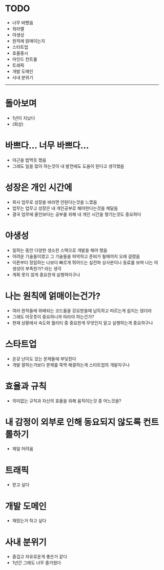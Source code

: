 # TODO

- 너무 바빴음
- 워라밸
- 야생성
- 원칙에 얽매이는지
- 스타트업
- 효율중시
- 마인드 컨트롤
- 트래픽 
- 개발 도메인
- 사내 분위기

---

# 돌아보며

- 1년이 지났다
- (회상)

# 바쁘다... 너무 바쁘다...

- 야근을 밥먹듯 했음
- 그래도 일을 많이 하는것이 내 발전에도 도움이 된다고 생각했음

# 성장은 개인 시간에

- 회사 업무로 성장을 바라면 안된다는것을 느꼈음
- 업무는 업무고 성장은 내 개인공부로 해야한다는것을 깨달음
- 결국 업무에 올인보다는 공부를 위해 내 개인 시간을 챙기는것도 중요하다

# 야생성

- 일하는 동안 다양한 생소한 스택으로 개발을 해야 했음
- 어려운 기술들이였고 그 기술들을 파악하고 준비가 될때까지 오래 걸렸음
- 이론부터 정립하는 나보다 빠르게 뛰어드는 실전파 상사분이나 동료를 보며 나는 야생성이 부족한가? 라는 생각
- 계획 못지 않게 중요한게 실행력이구나

# 나는 원칙에 얽매이는건가?

- 여러 원칙들에 위배되는 코드들을 강요받을때 납득하고 따르는게 쉽지는 않더라
- 그래도 아웃풋이 중요하니까 따라야 하는건가?
- 현재 상황에서 속도와 퀄리티 중 중요한게 무엇인지 알고 실행하는게 중요하구나

# 스타트업

- 온갖 난이도 있는 문제들에 부딪힌다
- 개발 잘하는거보다 문제를 뚝딱 해결하는게 스타트업의 개발자구나

# 효율과 규칙

- 의미없는 규칙과 자신의 효율을 위해 움직이는것 중 어느것을?

# 내 감정이 외부로 인해 동요되지 않도록 컨트롤하기

- 제일 어려움

# 트래픽

- 받고 싶다

# 개발 도메인

- 재밌는거 하고 싶다

# 사내 분위기

- 즐겁고 자유로운게 좋은거 같다
- 1년간 그래도 너무 즐거웠다